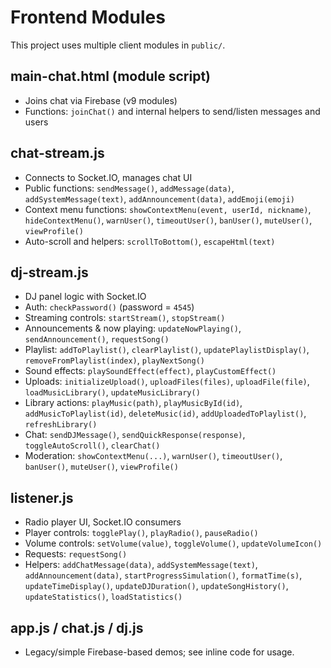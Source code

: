 # Frontend Modules

This project uses multiple client modules in `public/`.

## main-chat.html (module script)
- Joins chat via Firebase (v9 modules)
- Functions: `joinChat()` and internal helpers to send/listen messages and users

## chat-stream.js
- Connects to Socket.IO, manages chat UI
- Public functions: `sendMessage()`, `addMessage(data)`, `addSystemMessage(text)`, `addAnnouncement(data)`, `addEmoji(emoji)`
- Context menu functions: `showContextMenu(event, userId, nickname)`, `hideContextMenu()`, `warnUser()`, `timeoutUser()`, `banUser()`, `muteUser()`, `viewProfile()`
- Auto-scroll and helpers: `scrollToBottom()`, `escapeHtml(text)`

## dj-stream.js
- DJ panel logic with Socket.IO
- Auth: `checkPassword()` (password = `4545`)
- Streaming controls: `startStream()`, `stopStream()`
- Announcements & now playing: `updateNowPlaying()`, `sendAnnouncement()`, `requestSong()`
- Playlist: `addToPlaylist()`, `clearPlaylist()`, `updatePlaylistDisplay()`, `removeFromPlaylist(index)`, `playNextSong()`
- Sound effects: `playSoundEffect(effect)`, `playCustomEffect()`
- Uploads: `initializeUpload()`, `uploadFiles(files)`, `uploadFile(file)`, `loadMusicLibrary()`, `updateMusicLibrary()`
- Library actions: `playMusic(path)`, `playMusicById(id)`, `addMusicToPlaylist(id)`, `deleteMusic(id)`, `addUploadedToPlaylist()`, `refreshLibrary()`
- Chat: `sendDJMessage()`, `sendQuickResponse(response)`, `toggleAutoScroll()`, `clearChat()`
- Moderation: `showContextMenu(...)`, `warnUser()`, `timeoutUser()`, `banUser()`, `muteUser()`, `viewProfile()`

## listener.js
- Radio player UI, Socket.IO consumers
- Player controls: `togglePlay()`, `playRadio()`, `pauseRadio()`
- Volume controls: `setVolume(value)`, `toggleVolume()`, `updateVolumeIcon()`
- Requests: `requestSong()`
- Helpers: `addChatMessage(data)`, `addSystemMessage(text)`, `addAnnouncement(data)`, `startProgressSimulation()`, `formatTime(s)`, `updateTimeDisplay()`, `updateDJDuration()`, `updateSongHistory()`, `updateStatistics()`, `loadStatistics()`

## app.js / chat.js / dj.js
- Legacy/simple Firebase-based demos; see inline code for usage.
